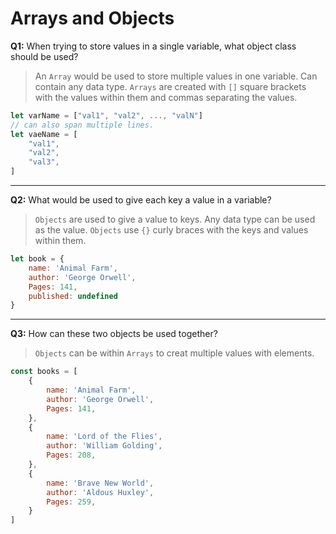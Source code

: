 # Arrays and Objects
**Q1:** When trying to store values in a single variable, what object class should be used?
> An `Array` would be used to store multiple values in one variable. Can contain any data type. `Arrays` are created with `[]` square brackets with the values within them and commas separating the values.
```js
let varName = ["val1", "val2", ..., "valN"]
// can also span multiple lines.
let vaeName = [
    "val1",
    "val2",
    "val3",
]
```
---
**Q2:** What would be used to give each key a value in a variable?
>`Objects` are used to give a value to keys. Any data type can be used as the value. `Objects` use `{}` curly braces with the keys and values within them.
```js
let book = {
    name: 'Animal Farm',
    author: 'George Orwell',
    Pages: 141,
    published: undefined
}
```
---
**Q3:** How can these two objects be used together?
>`Objects` can be within `Arrays` to creat multiple values with elements.
```js
const books = [
    {
        name: 'Animal Farm',
        author: 'George Orwell',
        Pages: 141,
    },
    {
        name: 'Lord of the Flies',
        author: 'William Golding',
        Pages: 208,
    },
    {
        name: 'Brave New World',
        author: 'Aldous Huxley',
        Pages: 259,
    }
]
```